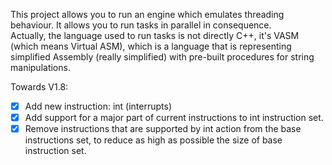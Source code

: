 This project allows you to run an engine which emulates threading behaviour. It allows you to run tasks in parallel in consequence.  
Actually, the language used to run tasks is not directly C++, it's VASM (which means Virtual ASM), which is a language that is representing
simplified Assembly (really simplified) with pre-built procedures for string manipulations.

Towards V1.8:
- [x] Add new instruction: int (interrupts)
- [x] Add support for a major part of current instructions to int instruction set.
- [x] Remove instructions that are supported by int action from the base instructions set, to reduce as high as possible the size of base instruction set.
